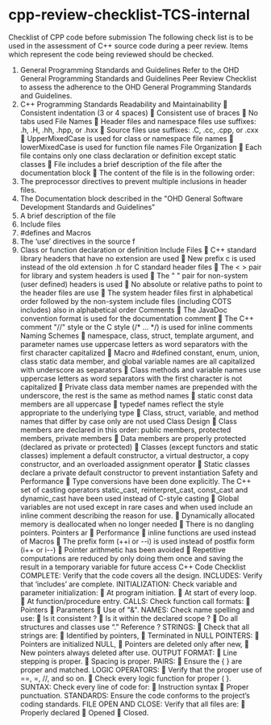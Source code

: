 # cpp-review-checklist-TCS-internal
Checklist of CPP code before submission
The following check list is to be used in the assessment of C++ source code during a peer
review. Items which represent the code being reviewed should be checked.
1. General Programming Standards and Guidelines
Refer to the OHD General Programming Standards and Guidelines Peer Review
Checklist to assess the adherence to the OHD General Programming Standards and
Guidelines.
2. C++ Programming Standards
 Readability and Maintainability
 Consistent indentation (3 or 4 spaces)
 Consistent use of braces
 No tabs used
 File Names
 Header files and namespace files use suffixes: .h, .H, .hh, .hpp, or .hxx
 Source files use suffixes: .C, .cc, .cpp, or .cxx
 UpperMixedCase is used for class or namespace file names
 lowerMixedCase is used for function file names
 File Organization
 Each file contains only one class declaration or definition except static classes
 File includes a brief description of the file after the documentation block
 The content of the file is in the following order:
1. The preprocessor directives to prevent multiple inclusions in header files.
2. The Documentation block described in the "OHD General Software
Development Standards and Guidelines"
3. A brief description of the file
4. Include files
5. #defines and Macros
6. The ‘use’ directives in the source f
7. Class or function declaration or definition
 Include Files
 C++ standard library headers that have no extension are used
 New prefix c is used instead of the old extension .h for C standard header files
 The < > pair for library and system headers is used
 The " " pair for non-system (user defined) headers is used
 No absolute or relative paths to point to the header files are use
 The system header files first in alphabetical order followed by the non-system
 include files (including COTS includes) also in alphabetical order
 Comments
 The JavaDoc convention format is used for the documentation comment
 The C++ comment "//" style or the C style (/* ... */) is used for inline comments
 Naming Schemes
 namespace, class, struct, template argument, and parameter names use uppercase
letters as word separators with the first character capitalized
 Macro and #defined constant, enum, union, class static data member, and global variable
names are all capitalized with underscore as separators
 Class methods and variable names use uppercase letters as word separators with the first
character is not capitalized
 Private class data member names are prepended with the underscore, the rest is the same
as method names
 static const data members are all uppercase
 typedef names reflect the style appropriate to the underlying type
 Class, struct, variable, and method names that differ by case only are not used
 Class Design
 Class members are declared in this order: public members, protected members, private
members
 Data members are properly protected (declared as private or protected)
 Classes (except functors and static classes) implement a default constructor, a virtual
destructor, a copy constructor, and an overloaded assignment operator
 Static classes declare a private default constructor to prevent instantiation 
 Safety and Performance
 Type conversions have been done explicitly. The C++ set of casting operators
static_cast, reinterpret_cast, const_cast and dynamic_cast have been used
instead of C-style casting
 Global variables are not used except in rare cases and when used include an inline
comment describing the reason for use.
 Dynamically allocated memory is deallocated when no longer needed
 There is no dangling pointers. Pointers ar
 Performance
 inline functions are used instead of Macros
 The prefix form (++i or --i) is used instead of postfix form (i++ or i--)
 Pointer arithmetic has been avoided
 Repetitive computations are reduced by only doing them once and saving the
result in a temporary variable for future access
C++ Code Checklist
COMPLETE:
 Verify that the code covers all the design.
INCLUDES:
 Verify that ‘includes’ are complete.
INITIALIZATION:
 Check variable and parameter initialization:
 At program initiation.
 At start of every loop.
 At function/procedure entry.
CALLS:
 Check function call formats:
 Pointers
 Parameters
 Use of "&".
NAMES:
 Check name spelling and use:
 Is it consistent ?
 Is it within the declared scope ?
 Do all structures and classes use “.” Reference ?
STRINGS:
 Check that all strings are:
 Identified by pointers,
 Terminated in NULL
 POINTERS:
 Pointers are initialized NULL,
 Pointers are deleted only after new,
 New pointers always deleted after use.
OUTPUT FORMAT:
 Line stepping is proper.
 Spacing is proper.
PAIRS:
 Ensure the { } are proper and matched.
LOGIC OPERATORS:
 Verify that the proper use of ==, =, //, and so on.
 Check every logic function for proper ( }.
SUNTAX:
 Check every line of code for:
 Instruction syntax
 Proper punctuation.
STANDARDS:
 Ensure the code conforms to the project’s coding standards.
FILE OPEN AND CLOSE:
 Verify that all files are:
 Properly declared
 Opened
 Closed.
